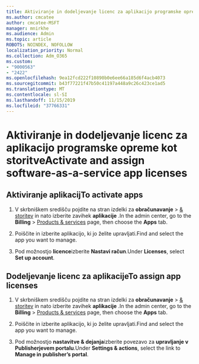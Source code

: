 ```yaml
---
title: Aktiviranje in dodeljevanje licenc za aplikacijo programske opreme kot storitve
ms.author: cmcatee
author: cmcatee-MSFT
manager: mnirkhe
ms.audience: Admin
ms.topic: article
ROBOTS: NOINDEX, NOFOLLOW
localization_priority: Normal
ms.collection: Adm_O365
ms.custom:
- "9000563"
- "2422"
ms.openlocfilehash: 9ea12fcd222f10890b0e6ee66a185d6f4acb4073
ms.sourcegitcommit: b43f77221f47b50c41197a448a9c26c423ce1ad5
ms.translationtype: MT
ms.contentlocale: sl-SI
ms.lasthandoff: 11/15/2019
ms.locfileid: "37766331"
---
```

# <a name="activate-and-assign-software-as-a-service-app-licenses"></a><span data-ttu-id="3c8ff-102">Aktiviranje in dodeljevanje licenc za aplikacijo programske opreme kot storitve</span><span class="sxs-lookup"><span data-stu-id="3c8ff-102">Activate and assign software-as-a-service app licenses</span></span> 

## <a name="to-activate-apps"></a><span data-ttu-id="3c8ff-103">Aktiviranje aplikacij</span><span class="sxs-lookup"><span data-stu-id="3c8ff-103">To activate apps</span></span>

1. <span data-ttu-id="3c8ff-104">V skrbniškem središču pojdite na stran izdelki za **obračunavanje** > [& storitev](https://go.microsoft.com/fwlink/p/?linkid=842054) in nato izberite zavihek **aplikacije** .</span><span class="sxs-lookup"><span data-stu-id="3c8ff-104">In the admin center, go to the **Billing** > [Products & services](https://go.microsoft.com/fwlink/p/?linkid=842054) page, then choose the **Apps** tab.</span></span>

2. <span data-ttu-id="3c8ff-105">Poiščite in izberite aplikacijo, ki jo želite upravljati.</span><span class="sxs-lookup"><span data-stu-id="3c8ff-105">Find and select the app you want to manage.</span></span>

3. <span data-ttu-id="3c8ff-106">Pod možnostjo **licence**izberite **Nastavi račun**.</span><span class="sxs-lookup"><span data-stu-id="3c8ff-106">Under **Licenses**, select **Set up account**.</span></span>  

## <a name="to-assign-app-licenses"></a><span data-ttu-id="3c8ff-107">Dodeljevanje licenc za aplikacije</span><span class="sxs-lookup"><span data-stu-id="3c8ff-107">To assign app licenses</span></span>

1. <span data-ttu-id="3c8ff-108">V skrbniškem središču pojdite na stran izdelki za **obračunavanje** > [& storitev](https://go.microsoft.com/fwlink/p/?linkid=842054) in nato izberite zavihek **aplikacije** .</span><span class="sxs-lookup"><span data-stu-id="3c8ff-108">In the admin center, go to the **Billing** > [Products & services](https://go.microsoft.com/fwlink/p/?linkid=842054) page, then choose the **Apps** tab.</span></span>

2. <span data-ttu-id="3c8ff-109">Poiščite in izberite aplikacijo, ki jo želite upravljati.</span><span class="sxs-lookup"><span data-stu-id="3c8ff-109">Find and select the app you want to manage.</span></span>  

3. <span data-ttu-id="3c8ff-110">Pod možnostjo **nastavitve & dejanja**izberite povezavo za **upravljanje v Publisherjevem portalu**.</span><span class="sxs-lookup"><span data-stu-id="3c8ff-110">Under **Settings & actions**, select the link to **Manage in publisher’s portal**.</span></span>
